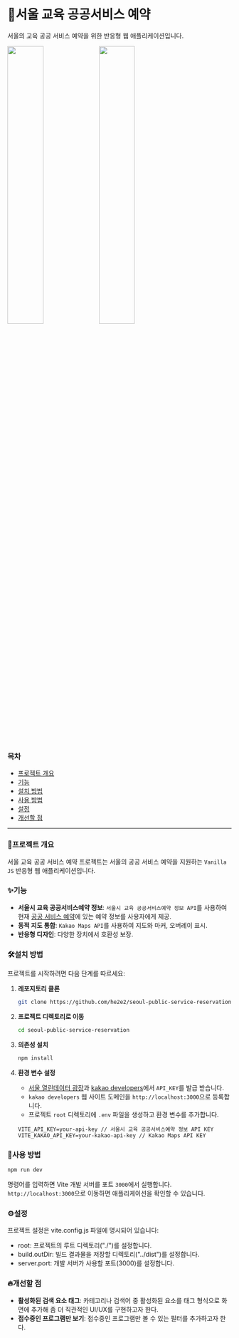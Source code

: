 # 🎫서울 교육 공공서비스 예약

서울의 교육 공공 서비스 예약을 위한 반응형 웹 애플리케이션입니다.

<img src="https://github.com/user-attachments/assets/ddabf7a3-d63d-41d2-a2b8-64ac93eebbf4" width="40%" /> 
<img src="https://github.com/user-attachments/assets/007a40b8-18a7-44a2-ab50-47840a0c2320" width="40%" />

### 목차

- [프로젝트 개요](#프로젝트-개요)
- [기능](#기능)
- [설치 방법](#설치-방법)
- [사용 방법](#사용-방법)
- [설정](#설정)
- [개선할 점](#개선할-점)

---

### 📖프로젝트 개요

서울 교육 공공 서비스 예약 프로젝트는 서울의 공공 서비스 예약을 지원하는 `Vanilla JS` 반응형 웹 애플리케이션입니다.

### ✨기능

- **서울시 교육 공공서비스예약 정보**: `서울시 교육 공공서비스예약 정보 API`를 사용하여 현재 [공공 서비스 예약](http://yeyak.seoul.go.kr)에 있는 예약 정보를 사용자에게 제공.
- **동적 지도 통합**: `Kakao Maps API`를 사용하여 지도와 마커, 오버레이 표시.
- **반응형 디자인**: 다양한 장치에서 호환성 보장.

### 🛠️설치 방법

프로젝트를 시작하려면 다음 단계를 따르세요:

1. **레포지토리 클론**

   ```bash
   git clone https://github.com/he2e2/seoul-public-service-reservation.git
   ```

2. **프로젝트 디렉토리로 이동**

   ```bash
   cd seoul-public-service-reservation
   ```

3. **의존성 설치**

   ```bash
   npm install
   ```

4. **환경 변수 설정**

   - [서울 열린데이터 광장](https://data.seoul.go.kr/dataList/OA-2268/S/1/datasetView.do)과 [kakao developers](https://developers.kakao.com/)에서 `API_KEY`를 발급 받습니다.
   - `kakao developers` 웹 사이트 도메인을 `http://localhost:3000`으로 등록합니다.
   - 프로젝트 `root` 디렉토리에 `.env` 파일을 생성하고 환경 변수를 추가합니다.

   ```plaintext
   VITE_API_KEY=your-api-key // 서울시 교육 공공서비스예약 정보 API KEY
   VITE_KAKAO_API_KEY=your-kakao-api-key // Kakao Maps API KEY
   ```

### 🚀사용 방법

```bash
npm run dev
```

명령어를 입력하면 Vite 개발 서버를 포트 `3000`에서 실행합니다. `http://localhost:3000`으로 이동하면 애플리케이션을 확인할 수 있습니다.

### ⚙️설정

프로젝트 설정은 vite.config.js 파일에 명시되어 있습니다:

- root: 프로젝트의 루트 디렉토리("./")를 설정합니다.
- build.outDir: 빌드 결과물을 저장할 디렉토리("../dist")를 설정합니다.
- server.port: 개발 서버가 사용할 포트(3000)를 설정합니다.

### 🔥개선할 점

- **활성화된 검색 요소 태그**: 카테고리나 검색어 중 활성화된 요소를 태그 형식으로 화면에 추가해 좀 더 직관적인 UI/UX를 구현하고자 한다.
- **접수중인 프로그램만 보기**: 접수중인 프로그램만 볼 수 있는 필터를 추가하고자 한다.
